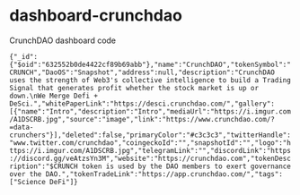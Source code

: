 # dashboard-crunchdao
CrunchDAO dashboard code

```{"_id":{"$oid":"632552b0de4422cf89b69abb"},"name":"CrunchDAO","tokenSymbol":"CRUNCH","DaoOS":"Snapshot","address":null,"description":"CrunchDAO uses the strength of Web3's collective intelligence to build a Trading Signal that generates profit whether the stock market is up or down.\nWe Merge Defi + DeSci.","whitePaperLink":"https://desci.crunchdao.com/","gallery":[{"name":"Intro","description":"Intro","mediaUrl":"https://i.imgur.com/A1DSCRB.jpg","source":"image","link":"https://www.crunchdao.com/?=data-crunchers"}],"deleted":false,"primaryColor":"#c3c3c3","twitterHandle":"www.twitter.com/crunchdao","coingeckoId":"","snapshotId":"","logo":"https://i.imgur.com/A1DSCRB.jpg","telegramLink":"","discordLink":"https://discord.gg/veAtzsYn3M","website":"https://crunchdao.com","tokenDescription":"$CRUNCH token is used by the DAO members to exert governance over the DAO.","tokenTradeLink":"https://app.crunchdao.com/","tags":["Science DeFi"]}```
